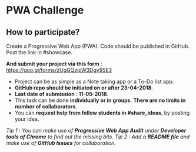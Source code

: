 # PWA Challenge

## How to participate?
Create a Progressive Web App (PWA). Code should be published in GitHub. Post the link in #showcase.

**And submit your project via this form** : https://goo.gl/forms/zUgGQzipW3Dgy95E3

* Project can be as simple as a Note taking app or a To-Do list app.
* **GitHub repo should be initiated on or after 23-04-2018**.
* **Last date of submission : 11-05-2018**.
* This task can be done **individually or in groups**. **There are no limits in number of collaborators**.
* You can **request help from fellow students in #share_ideas**, by posting your idea.

_Tip 1 : You can make use of **Progressive Web App Audit** under **Developer tools of Chrome** to find out the missing bits._
_Tip 2 : Add a **README file** and make use of **GitHub Issues** for collaboration._
